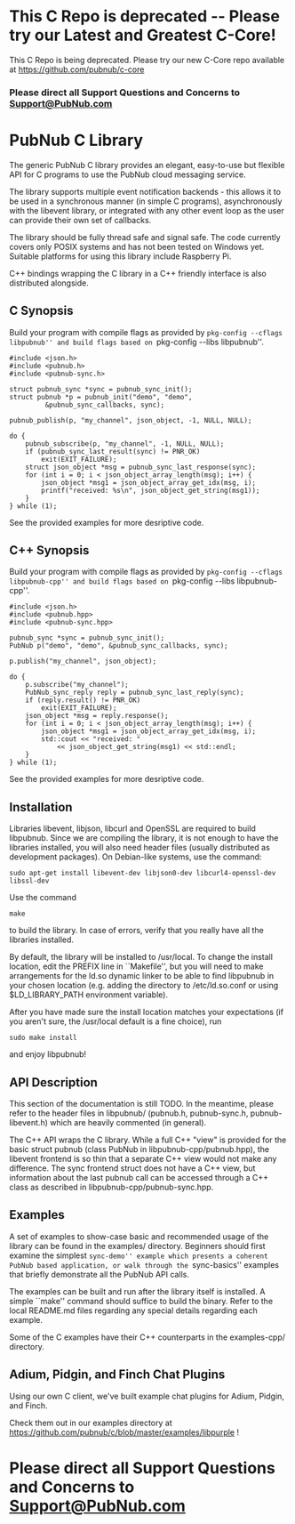 # This C Repo is deprecated -- Please try our Latest and Greatest C-Core!
This C Repo is being deprecated.  Please try our new C-Core repo available at https://github.com/pubnub/c-core

### Please direct all Support Questions and Concerns to Support@PubNub.com

PubNub C Library
================

The generic PubNub C library provides an elegant, easy-to-use but
flexible API for C programs to use the PubNub cloud messaging service.

The library supports multiple event notification backends - this
allows it to be used in a synchronous manner (in simple C programs),
asynchronously with the libevent library, or integrated with any other
event loop as the user can provide their own set of callbacks.

The library should be fully thread safe and signal safe. The code currently
covers only POSIX systems and has not been tested on Windows yet.
Suitable platforms for using this library include Raspberry Pi.

C++ bindings wrapping the C library in a C++ friendly interface is also
distributed alongside.

C Synopsis
----------

Build your program with compile flags as provided by
``pkg-config --cflags libpubnub'' and build flags based on
``pkg-config --libs libpubnub''.

	#include <json.h>
	#include <pubnub.h>
	#include <pubnub-sync.h>

	struct pubnub_sync *sync = pubnub_sync_init();
	struct pubnub *p = pubnub_init("demo", "demo",
			 &pubnub_sync_callbacks, sync);

	pubnub_publish(p, "my_channel", json_object, -1, NULL, NULL);

	do {
		pubnub_subscribe(p, "my_channel", -1, NULL, NULL);
		if (pubnub_sync_last_result(sync) != PNR_OK)
			exit(EXIT_FAILURE);
		struct json_object *msg = pubnub_sync_last_response(sync);
		for (int i = 0; i < json_object_array_length(msg); i++) {
			json_object *msg1 = json_object_array_get_idx(msg, i);
			printf("received: %s\n", json_object_get_string(msg1));
		}
	} while (1);

See the provided examples for more desriptive code.

C++ Synopsis
------------

Build your program with compile flags as provided by
``pkg-config --cflags libpubnub-cpp'' and build flags based on
``pkg-config --libs libpubnub-cpp''.

	#include <json.h>
	#include <pubnub.hpp>
	#include <pubnub-sync.hpp>

	pubnub_sync *sync = pubnub_sync_init();
	PubNub p("demo", "demo", &pubnub_sync_callbacks, sync);

	p.publish("my_channel", json_object);

	do {
		p.subscribe("my_channel");
		PubNub_sync_reply reply = pubnub_sync_last_reply(sync);
		if (reply.result() != PNR_OK)
			exit(EXIT_FAILURE);
		json_object *msg = reply.response();
		for (int i = 0; i < json_object_array_length(msg); i++) {
			json_object *msg1 = json_object_array_get_idx(msg, i);
			std::cout << "received: "
				<< json_object_get_string(msg1) << std::endl;
		}
	} while (1);

See the provided examples for more desriptive code.

Installation
------------

Libraries libevent, libjson, libcurl and OpenSSL are required to build
libpubnub. Since we are compiling the library, it is not enough to have
the libraries installed, you will also need header files (usually distributed
as development packages). On Debian-like systems, use the command:

	sudo apt-get install libevent-dev libjson0-dev libcurl4-openssl-dev libssl-dev

Use the command

	make

to build the library. In case of errors, verify that you really have
all the libraries installed.

By default, the library will be installed to /usr/local. To change
the install location, edit the PREFIX line in ``Makefile'', but you will
need to make arrangements for the ld.so dynamic linker to be able to
find libpubnub in your chosen location (e.g. adding the directory to
/etc/ld.so.conf or using $LD_LIBRARY_PATH environment variable).

After you have made sure the install location matches your expectations
(if you aren't sure, the /usr/local default is a fine choice), run

	sudo make install

and enjoy libpubnub!

API Description
---------------

This section of the documentation is still TODO. In the meantime, please refer
to the header files in libpubnub/ (pubnub.h, pubnub-sync.h, pubnub-libevent.h)
which are heavily commented (in general).

The C++ API wraps the C library. While a full C++ "view" is provided for the
basic struct pubnub (class PubNub in libpubnub-cpp/pubnub.hpp), the libevent
frontend is so thin that a separate C++ view would not make any difference.
The sync frontend struct does not have a C++ view, but information about
the last pubnub call can be accessed through a C++ class as described in
libpubnub-cpp/pubnub-sync.hpp.

Examples
--------

A set of examples to show-case basic and recommended usage of the library
can be found in the examples/ directory. Beginners should first examine
the simplest ``sync-demo'' example which presents a coherent PubNub based
application, or walk through the ``sync-basics'' examples that briefly
demonstrate all the PubNub API calls.

The examples can be built and run after the library itself is installed.
A simple ``make'' command should suffice to build the binary. Refer to the
local README.md files regarding any special details regarding each example.

Some of the C examples have their C++ counterparts in the examples-cpp/
directory.

## Adium, Pidgin, and Finch Chat Plugins
Using our own C client, we've built example chat plugins for Adium, Pidgin, and Finch.

Check them out in our examples directory at https://github.com/pubnub/c/blob/master/examples/libpurple !

# Please direct all Support Questions and Concerns to Support@PubNub.com
